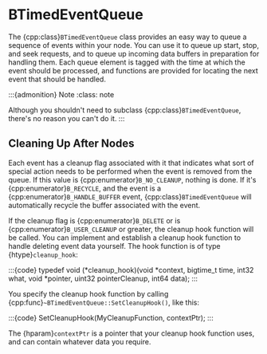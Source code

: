 # BTimedEventQueue

The {cpp:class}`BTimedEventQueue` class provides an easy way to queue a
sequence of events within your node. You can use it to queue up start,
stop, and seek requests, and to queue up incoming data buffers in
preparation for handling them. Each queue element is tagged with the time
at which the event should be processed, and functions are provided for
locating the next event that should be handled.

:::{admonition} Note
:class: note






Although you shouldn't need to subclass {cpp:class}`BTimedEventQueue`,
there's no reason you can't do it.
:::

## Cleaning Up After Nodes

Each event has a cleanup flag associated with it that indicates what sort
of special action needs to be performed when the event is removed from the
queue. If this value is {cpp:enumerator}`B_NO_CLEANUP`, nothing is done. If
it's {cpp:enumerator}`B_RECYCLE`, and the event is a
{cpp:enumerator}`B_HANDLE_BUFFER` event, {cpp:class}`BTimedEventQueue` will
automatically recycle the buffer associated with the event.

If the cleanup flag is {cpp:enumerator}`B_DELETE` or is
{cpp:enumerator}`B_USER_CLEANUP` or greater, the cleanup hook function will
be called. You can implement and establish a cleanup hook function to
handle deleting event data yourself. The hook function is of type
{htype}`cleanup_hook`:

:::{code}
typedef void (*cleanup_hook)(void *context, bigtime_t time, int32 what,
         void *pointer, uint32 pointerCleanup, int64 data);
:::

You specify the cleanup hook function by calling
{cpp:func}`~BTimedEventQueue::SetCleanupHook()`, like this:

:::{code}
SetCleanupHook(MyCleanupFunction, contextPtr);
:::

The {hparam}`contextPtr` is a pointer that your cleanup hook function uses,
and can contain whatever data you require.
